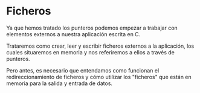 # Ficheros

Ya que hemos tratado los punteros podemos empezar a trabajar con elementos externos a nuestra aplicación escrita en C. 

Trataremos como crear, leer y escribir ficheros externos a la aplicación, los cuales situaremos en memoria y nos referiremos a ellos a través de punteros.

Pero antes, es necesario que entendamos como funcionan el redireccionamiento de ficheros y cómo utilizar los "ficheros" que están en memoria para la salida y entrada de datos.

